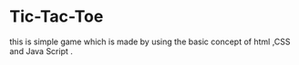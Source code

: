 # Tic-Tac-Toe
this is simple game which is made by using the  basic concept of html ,CSS and Java Script .
